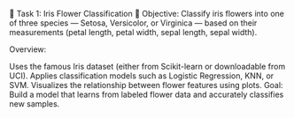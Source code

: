 📌 Task 1: Iris Flower Classification 🌸
Objective:
Classify iris flowers into one of three species — Setosa, Versicolor, or Virginica — based on their measurements (petal length, petal width, sepal length, sepal width).

Overview:

Uses the famous Iris dataset (either from Scikit-learn or downloadable from UCI).
Applies classification models such as Logistic Regression, KNN, or SVM.
Visualizes the relationship between flower features using plots.
Goal:
Build a model that learns from labeled flower data and accurately classifies new samples.
